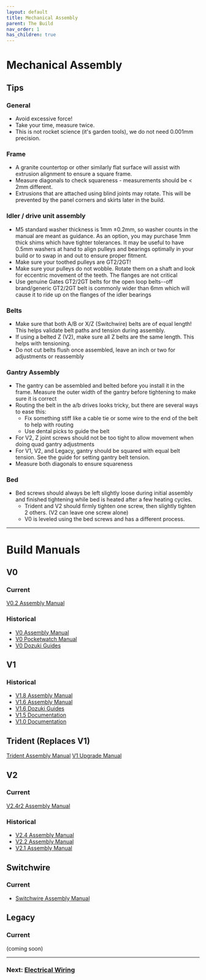 ```yaml
---
layout: default
title: Mechanical Assembly
parent: The Build
nav_order: 1
has_children: true
---
```


# Mechanical Assembly

## Tips

### General

* Avoid excessive force!
* Take your time, measure twice.
* This is not rocket science (it's garden tools), we do not need 0.001mm precision.

### Frame

* A granite countertop or other similarly flat surface will assist with extrusion alignment to ensure a square frame.
* Measure diagonals to check squareness - measurements should be < 2mm different.
* Extrusions that are attached using blind joints may rotate. This will be prevented by the panel corners and skirts later in the build.

### Idler / drive unit assembly

* M5 standard washer thickness is 1mm ±0.2mm, so washer counts in the manual are meant as guidance. As an option, you may purchase 1mm thick shims which have tighter tolerances. It may be useful to have 0.5mm washers at hand to align pulleys and bearings optimally in your build or to swap in and out to ensure proper fitment.
* Make sure your toothed pulleys are GT2/2GT!
* Make sure your pulleys do not wobble. Rotate them on a shaft and look for eccentric movement of the teeth. The flanges are not critical
* Use genuine Gates GT2/2GT belts for the open loop belts--off brand/generic GT2/2GT belt is commonly wider than 6mm which will cause it to ride up on the flanges of the idler bearings

### Belts

* Make sure that both A/B or X/Z (Switchwire) belts are of equal length!  This helps validate belt paths and tension during assembly.
* If using a belted Z (V2), make sure all Z belts are the same length. This helps with tensioning.
* Do not cut belts flush once assembled, leave an inch or two for adjustments or reassembly

### Gantry Assembly

* The gantry can be assembled and belted before you install it in the frame. Measure the outer width of the gantry before tightening to make sure it is correct
* Routing the belt in the a/b drives looks tricky, but there are several ways to ease this:
	* Fix something stiff like a cable tie or some wire to the end of the belt to help with routing
	* Use dental picks to guide the belt
* For V2, Z joint screws should not be too tight to allow movement when doing quad gantry adjustments
* For V1, V2, and Legacy, gantry should be squared with equal belt tension. See the guide for setting gantry belt tension.
* Measure both diagonals to ensure squareness

### Bed
* Bed screws should always be left slightly loose during initial assembly and finished tightening while bed is heated after a few heating cycles.
	* Trident and V2 should firmly tighten one screw, then slightly tighten 2 others. (V2 can leave one screw alone)
	* V0 is leveled using the bed screws and has a different process.

---

# Build Manuals

## V0

### Current

[V0.2 Assembly Manual](https://github.com/VoronDesign/Voron-0/raw/Voron0.2/Manuals/VORON_V0.2_Assembly_Manual.pdf)

### Historical

* [V0 Assembly Manual](https://github.com/VoronDesign/Voron-0/raw/master/VORON-0/Manuals/V0_Assembly_Manual.pdf)
* [V0 Pocketwatch Manual](https://github.com/VoronDesign/Voron-0/raw/master/VORON_Pocketwatch/Manuals/VORON_Pocketwatch_Assembly_Manual.pdf)
* [V0 Dozuki Guides](https://voron.dozuki.com/c/Voron_0)

## V1

### Historical

* [V1.8 Assembly Manual](https://github.com/VoronDesign/Voron-1/raw/Voron1.8/Docs/Assembly_Manual_1.8.pdf)
* [V1.6 Assembly Manual](https://github.com/VoronDesign/Voron-1/raw/Voron1.6/Manuals/VORON1.6_Manual.pdf)
* [V1.6 Dozuki Guides](https://voron.dozuki.com/c/Voron_1.6)
* [V1.5 Documentation](https://github.com/VoronDesign/Voron-1/tree/Voron1.5/Documentation)
* [V1.0 Documentation](https://github.com/VoronDesign/Voron-1/tree/Voron1.0/Documentation)

## Trident (Replaces V1)

[Trident Assembly Manual](https://github.com/VoronDesign/Voron-Trident/raw/main/Manual/Assembly_Manual_Trident.pdf)
[V1 Upgrade Manual](https://github.com/VoronDesign/Voron-Trident/raw/main/Manual/Frame_Upgrade_Trident.pdf)

## V2

### Current

[V2.4r2 Assembly Manual](https://github.com/VoronDesign/Voron-2/raw/Voron2.4/Manual/Assembly_Manual_2.4r2.pdf)

### Historical

* [V2.4 Assembly Manual](https://github.com/VoronDesign/Voron-2/raw/3b4c0e4a4e88086b04474fec28a54ab82917fc8a/Docs/2.4_Assembly_Manual.pdf)
* [V2.2 Assembly Manual](https://github.com/VoronDesign/Voron-2/raw/Voron2.2/manuals/VORON2.2_Manual.pdf)
* [V2.1 Assembly Manual](https://github.com/VoronDesign/Voron-2/raw/Voron2.1/manuals/VORON2.1_Manual.pdf)

## Switchwire

### Current

* [Switchwire Assembly Manual](https://github.com/VoronDesign/Voron-Switchwire/blob/master/Manuals/Assembly_Manual_SW.pdf)

## Legacy

### Current

(coming soon)

---

### Next: [Electrical Wiring](../electrical/index.md)

 
